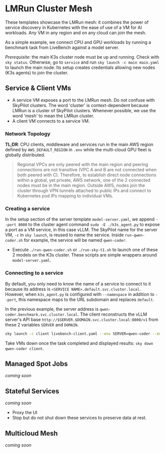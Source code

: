 # LMRun Cluster Mesh
These templates showcase the LMRun mesh: it combines the power of service discovery in Kubernetes with the ease of use of a VM for AI workloads. Any VM in any region and on any cloud can join the mesh.

As a simple example, we connect CPU and GPU workloads by running a benchmark task from LiveBench against a model server.

*Prerequisite*: the main K3s cluster node must be up and running. Check with `sky status`. Otherwise, go to `service` and run `sky launch -c main main.yaml` to launch the main node. Its setup creates credentials allowing new nodes (K3s agents) to join the cluster.

## Service & Client VMs
- A service VM exposes a port to the LMRun mesh. Do not confuse with SkyPilot clusters. The word 'cluster' is context-dependent because LMRun is a cluster of SkyPilot clusters. Whenever possible, we use the word 'mesh' to mean the LMRun cluster. 
- A client VM connects to a service VM.

### Network Topology 
**TL;DR**: CPU clients, middleware and services run in the main AWS region defined by `AWS_DEFAULT_REGION` in `.env` while the multi-cloud GPU fleet is globally distributed.

> Regional VPCs are only peered with the main region and peering connections are not transitive (VPC A and B are not connected when both peered with C). Therefore, to establish direct node connections within a global, yet private, AWS network, one of the 2 connected nodes must be in the main region. Outside AWS, nodes join the cluster through VPN tunnels attached to public IPs and connect to Kubernetes pod IPs mapping to individual VMs. 

### Creating a service
In the setup section of the server template `model-server.yaml`, we append `--port 8000` to the cluster agent command `sudo -E ./k3s_agent.py` to expose a port as a VM service, in this case vLLM. The SkyPilot name for the server VM, `-c` in `sky launch`, is reused to name the service. Inside `run-qwen-coder.sh` for example, the service will be named `qwen-coder`. 

- Execute `./run-qwen-coder.sh` or `./run-sky-t1.sh` to launch one of these 2 models on the K3s cluster. These scripts are simple wrappers around `model-server.yaml`.

### Connecting to a service
By default, you only need to know the name of a service to connect to it because its address is `<SERVICE NAME>.default.svc.cluster.local`. However, when `k3s_agent.py` is configured with `--namespace` in addition to `--port`, this namespace maps to the URL subdomain and replaces `default`.   

In the previous example, the server address is `qwen-coder.benchmark.svc.cluster.local`. The client reconstructs the vLLM server's API base `http://$SERVER.$DOMAIN.svc.cluster.local:8000/v1` from these 2 variables `SERVER` and `DOMAIN`.
```bash
sky launch -c client livebench-client.yaml --env SERVER=qwen-coder --env DOMAIN=benchmark
```
Take VMs down once the task completed and displayed results: `sky down qwen-coder client`.

## Managed Spot Jobs
*coming soon*

## Stateful Services
*coming soon*

- Proxy the UI
- Stop but do not shut down these services to preserve data at rest.

## Multicloud Mesh
*coming soon*

